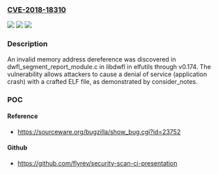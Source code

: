 ### [CVE-2018-18310](https://cve.mitre.org/cgi-bin/cvename.cgi?name=CVE-2018-18310)
![](https://img.shields.io/static/v1?label=Product&message=n%2Fa&color=blue)
![](https://img.shields.io/static/v1?label=Version&message=n%2Fa&color=blue)
![](https://img.shields.io/static/v1?label=Vulnerability&message=n%2Fa&color=brighgreen)

### Description

An invalid memory address dereference was discovered in dwfl_segment_report_module.c in libdwfl in elfutils through v0.174. The vulnerability allows attackers to cause a denial of service (application crash) with a crafted ELF file, as demonstrated by consider_notes.

### POC

#### Reference
- https://sourceware.org/bugzilla/show_bug.cgi?id=23752

#### Github
- https://github.com/flyrev/security-scan-ci-presentation

